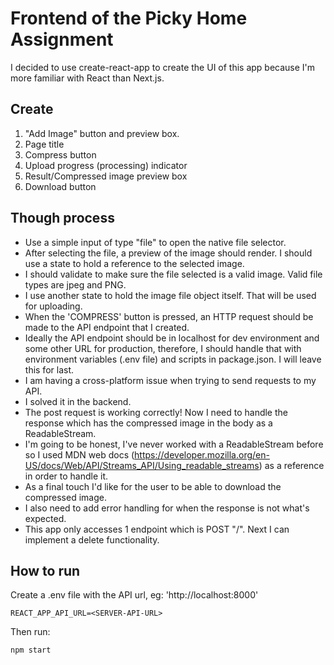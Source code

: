 # Frontend of the Picky Home Assignment

I decided to use create-react-app to create the UI of this app because I'm more familiar with React than Next.js.

## Create

1. "Add Image" button and preview box.
2. Page title
3. Compress button
4. Upload progress (processing) indicator
5. Result/Compressed image preview box
6. Download button

## Though process

- Use a simple input of type "file" to open the native file selector.
- After selecting the file, a preview of the image should render. I should use a state to hold a reference to the selected image.
- I should validate to make sure the file selected is a valid image. Valid file types are jpeg and PNG.
- I use another state to hold the image file object itself. That will be used for uploading.
- When the 'COMPRESS' button is pressed, an HTTP request should be made to the API endpoint that I created.
- Ideally the API endpoint should be in localhost for dev environment and some other URL for production, therefore, I should handle that with environment variables (.env file) and scripts in package.json. I will leave this for last.
- I am having a cross-platform issue when trying to send requests to my API.
- I solved it in the backend.
- The post request is working correctly! Now I need to handle the response which has the compressed image in the body as a ReadableStream.
- I'm going to be honest, I've never worked with a ReadableStream before so I used MDN web docs (https://developer.mozilla.org/en-US/docs/Web/API/Streams_API/Using_readable_streams) as a reference in order to handle it.
- As a final touch I'd like for the user to be able to download the compressed image.
- I also need to add error handling for when the response is not what's expected.
- This app only accesses 1 endpoint which is POST "/". Next I can implement a delete functionality.

## How to run

Create a .env file with the API url, eg: 'http://localhost:8000'

```
REACT_APP_API_URL=<SERVER-API-URL>
```

Then run:

```
npm start
```
